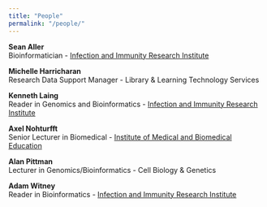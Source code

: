 ```yaml
---
title: "People"
permalink: "/people/"
---
```


**Sean Aller**<br>Bioinformatician - [Infection and Immunity Research Institute](https://www.sgul.ac.uk/about/our-institutes/infection-and-immunity)

**Michelle Harricharan**<br>Research Data Support Manager - Library & Learning Technology Services

**Kenneth Laing**<br> Reader in Genomics and Bioinformatics - [Infection and Immunity Research Institute](https://www.sgul.ac.uk/about/our-institutes/infection-and-immunity)

**Axel Nohturfft**<br>Senior Lecturer in Biomedical - [Institute of Medical and Biomedical Education](https://www.sgul.ac.uk/about/our-institutes/institute-of-medical-and-biomedical-education)

**Alan Pittman**<br>Lecturer in Genomics/Bioinformatics - Cell Biology & Genetics

**Adam Witney**<br>Reader in Bioinformatics - [Infection and Immunity Research Institute](https://www.sgul.ac.uk/about/our-institutes/infection-and-immunity)
